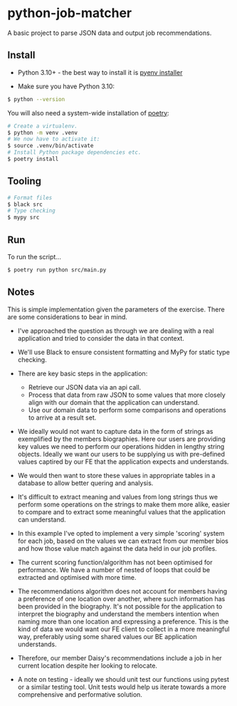 # python-job-matcher

A basic project to parse JSON data and output job recommendations.

## Install

- Python 3.10+ - the best way to install it is [pyenv installer](https://github.com/pyenv/pyenv-installer#readme)

- Make sure you have Python 3.10:

```bash
$ python --version
```

You will also need a system-wide installation of [poetry](https://python-poetry.org/):

```bash
# Create a virtualenv.
$ python -m venv .venv
# We now have to activate it:
$ source .venv/bin/activate
# Install Python package dependencies etc.
$ poetry install
```

## Tooling
```bash
# Format files 
$ black src
# Type checking
$ mypy src
```

## Run
To run the script...
```bash
$ poetry run python src/main.py
```

## Notes

This is simple implementation given the parameters of the exercise.  There are some
considerations to bear in mind.

* I've approached the question as through we are dealing with a real application and tried to consider the data
in that context.

* We'll use Black to ensure consistent formatting and MyPy for static type checking.

* There are key basic steps in the application:
  * Retrieve our JSON data via an api call.
  * Process that data from raw JSON to some values that more closely align with our domain that the application can understand.
  * Use our domain data to perform some comparisons and operations to arrive at a result set. 

* We ideally would not want to capture data in the form of strings as exemplified by the members 
biographies.  Here our users are providing key values we need to perform our operations hidden
in lengthy string objects.  Ideally we want our users to be supplying us with pre-defined values captired by our FE that the
application expects and understands.

* We would then want to store these values in appropriate tables in a database to allow better quering and analysis.  

* It's difficult to extract meaning and values from long strings thus we perform some 
operations on the strings to make them more alike, easier to compare and to extract some meaningful values that the application
can understand.

* In this example I've opted to implement a very simple 'scoring' system for each job, based 
on the values we can extract from our member bios and how those value match against the data held in our job profiles.

* The current scoring function/algorithm has not been optimised for performance.  We have
a number of nested of loops that could be extracted and optimised with more time.

* The recommendations algorithm does not account for members having a preference of one location
over another, where such information has been provided in the biography.  It's not possible for the
application to interpret the biography and understand the members intention when naming more than one location
and expressing a preference.  This is the kind of data we would want our FE client to collect in a more
meaningful way, preferably using some shared values our BE application understands.

* Therefore, our member Daisy's recommendations include a job in her current location despite her looking to relocate.

* A note on testing - ideally we should unit test our functions using pytest or a similar testing tool.  Unit tests would
help us iterate towards a more comprehensive and performative solution. 
